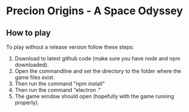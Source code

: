 # Precion Origins - A Space Odyssey

## How to play
To play without a release version follow these steps:
1. Download to latest github code (make sure you have node and npm downloaded).
2. Open the commandline and set the directory to the folder where the game files exist.
2. Then run the command "npm install"
3. Then run the command "electron ."
4. The game window should open (hopefully with the game running properly).

